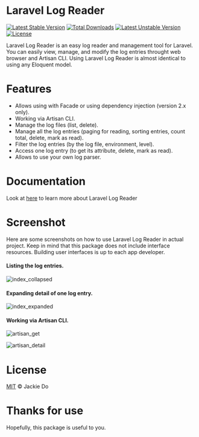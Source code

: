 # Laravel Log Reader
[![Latest Stable Version](https://poser.pugx.org/jackiedo/log-reader/v/stable)](https://packagist.org/packages/jackiedo/log-reader)
[![Total Downloads](https://poser.pugx.org/jackiedo/log-reader/downloads)](https://packagist.org/packages/jackiedo/log-reader)
[![Latest Unstable Version](https://poser.pugx.org/jackiedo/log-reader/v/unstable)](https://packagist.org/packages/jackiedo/log-reader)
[![License](https://poser.pugx.org/jackiedo/log-reader/license)](https://packagist.org/packages/jackiedo/log-reader)

Laravel Log Reader is an easy log reader and management tool for Laravel. You can easily view, manage, and modify the log entries throught web browser and Artisan CLI. Using Laravel Log Reader is almost identical to using any Eloquent model.

# Features
- Allows using with Facade or using dependency injection (version 2.x only).
- Working via Artisan CLI.
- Manage the log files (list, delete).
- Manage all the log entries (paging for reading, sorting entries, count total, delete, mark as read).
- Filter the log entries (by the log file, environment, level).
- Access one log entry (to get its attribute, delete, mark as read).
- Allows to use your own log parser.

# Documentation
Look at [here](https://github.com/JackieDo/Laravel-Log-Reader/wiki) to learn more about Laravel Log Reader

# Screenshot
Here are some screenshots on how to use Laravel Log Reader in actual project. Keep in mind that this package does not include interface resources. Building user interfaces is up to each app developer.

#### Listing the log entries.
![index_collapsed](https://user-images.githubusercontent.com/9862115/27783200-76478934-5fff-11e7-86b8-ef74d2a202b7.png)

#### Expanding detail of one log entry.
![index_expanded](https://user-images.githubusercontent.com/9862115/27783212-7a9fce74-5fff-11e7-9ae8-25e9aed85a4f.png)

#### Working via Artisan CLI.
![artisan_get](https://user-images.githubusercontent.com/9862115/27825287-41de5fbc-60d9-11e7-9769-4b8ed33a3689.png)

![artisan_detail](https://user-images.githubusercontent.com/9862115/27825323-59fece38-60d9-11e7-8606-00144eed13b6.png)

# License
[MIT](LICENSE) © Jackie Do

# Thanks for use
Hopefully, this package is useful to you.